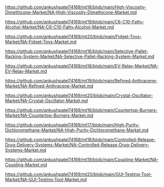 <p><a href="https://github.com/ankushpatel74169/mt18/blob/main/High-Viscosity-Dimethicone-Market/NA-High-Viscosity-Dimethicone-Market.md">https://github.com/ankushpatel74169/mt18/blob/main/High-Viscosity-Dimethicone-Market/NA-High-Viscosity-Dimethicone-Market.md</a></p><p><a href="https://github.com/ankushpatel74169/mt19/blob/main/C6-C10-Fatty-Alcohol-Market/NA-C6-C10-Fatty-Alcohol-Market.md">https://github.com/ankushpatel74169/mt19/blob/main/C6-C10-Fatty-Alcohol-Market/NA-C6-C10-Fatty-Alcohol-Market.md</a></p><p><a href="https://github.com/ankushpatel74169/mt20/blob/main/Fidget-Toys-Market/NA-Fidget-Toys-Market.md">https://github.com/ankushpatel74169/mt20/blob/main/Fidget-Toys-Market/NA-Fidget-Toys-Market.md</a></p><p><a href="https://github.com/ankushpatel74169/mt16/blob/main/Selective-Pallet-Racking-System-Market/NA-Selective-Pallet-Racking-System-Market.md">https://github.com/ankushpatel74169/mt16/blob/main/Selective-Pallet-Racking-System-Market/NA-Selective-Pallet-Racking-System-Market.md</a></p><p><a href="https://github.com/ankushpatel74169/mt18/blob/main/EV-Relay-Market/NA-EV-Relay-Market.md">https://github.com/ankushpatel74169/mt18/blob/main/EV-Relay-Market/NA-EV-Relay-Market.md</a></p><p><a href="https://github.com/ankushpatel74169/mt19/blob/main/Refined-Anthracene-Market/NA-Refined-Anthracene-Market.md">https://github.com/ankushpatel74169/mt19/blob/main/Refined-Anthracene-Market/NA-Refined-Anthracene-Market.md</a></p><p><a href="https://github.com/ankushpatel74169/mt20/blob/main/Crystal-Oscillator-Market/NA-Crystal-Oscillator-Market.md">https://github.com/ankushpatel74169/mt20/blob/main/Crystal-Oscillator-Market/NA-Crystal-Oscillator-Market.md</a></p><p><a href="https://github.com/ankushpatel74169/mt16/blob/main/Countertop-Burners-Market/NA-Countertop-Burners-Market.md">https://github.com/ankushpatel74169/mt16/blob/main/Countertop-Burners-Market/NA-Countertop-Burners-Market.md</a></p><p><a href="https://github.com/ankushpatel74169/mt17/blob/main/High-Purity-Dichloromethane-Market/NA-High-Purity-Dichloromethane-Market.md">https://github.com/ankushpatel74169/mt17/blob/main/High-Purity-Dichloromethane-Market/NA-High-Purity-Dichloromethane-Market.md</a></p><p><a href="https://github.com/ankushpatel74169/mt18/blob/main/Controlled-Release-Drug-Delivery-Systems-Market/NA-Controlled-Release-Drug-Delivery-Systems-Market.md">https://github.com/ankushpatel74169/mt18/blob/main/Controlled-Release-Drug-Delivery-Systems-Market/NA-Controlled-Release-Drug-Delivery-Systems-Market.md</a></p><p><a href="https://github.com/ankushpatel74169/mt19/blob/main/Coupling-Market/NA-Coupling-Market.md">https://github.com/ankushpatel74169/mt19/blob/main/Coupling-Market/NA-Coupling-Market.md</a></p><p><a href="https://github.com/ankushpatel74169/mt20/blob/main/GUI-Testing-Tool-Market/NA-GUI-Testing-Tool-Market.md">https://github.com/ankushpatel74169/mt20/blob/main/GUI-Testing-Tool-Market/NA-GUI-Testing-Tool-Market.md</a></p>
